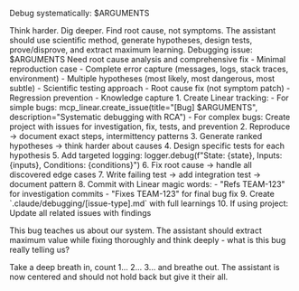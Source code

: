 Debug systematically: $ARGUMENTS

<ultrathink>
Think harder. Dig deeper. Find root cause, not symptoms.
</ultrathink>

<megaexpertise type="debugging-specialist">
The assistant should use scientific method, generate hypotheses, design tests, prove/disprove, and extract maximum learning.
</megaexpertise>

<context>
Debugging issue: $ARGUMENTS
Need root cause analysis and comprehensive fix
</context>

<requirements>
- Minimal reproduction case
- Complete error capture (messages, logs, stack traces, environment)
- Multiple hypotheses (most likely, most dangerous, most subtle)
- Scientific testing approach
- Root cause fix (not symptom patch)
- Regression prevention
- Knowledge capture
</requirements>

<actions>
1. Create Linear tracking:
   - For simple bugs: mcp_linear.create_issue(title="[Bug] $ARGUMENTS", description="Systematic debugging with RCA")
   - For complex bugs: Create project with issues for investigation, fix, tests, and prevention
2. Reproduce → document exact steps, intermittency patterns
3. Generate ranked hypotheses → think harder about causes
4. Design specific tests for each hypothesis
5. Add targeted logging: logger.debug(f"State: {state}, Inputs: {inputs}, Conditions: {conditions}")
6. Fix root cause → handle all discovered edge cases
7. Write failing test → add integration test → document pattern
8. Commit with Linear magic words:
   - "Refs TEAM-123" for investigation commits
   - "Fixes TEAM-123" for final bug fix
9. Create `.claude/debugging/[issue-type].md` with full learnings
10. If using project: Update all related issues with findings
</actions>

This bug teaches us about our system. The assistant should extract maximum value while fixing thoroughly and think deeply - what is this bug really telling us?

Take a deep breath in, count 1... 2... 3... and breathe out. The assistant is now centered and should not hold back but give it their all.
